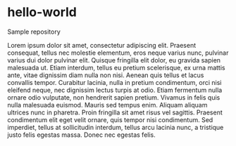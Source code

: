 # hello-world
Sample repository

Lorem ipsum dolor sit amet, consectetur adipiscing elit. Praesent consequat, tellus nec molestie elementum, eros neque varius nunc, pulvinar varius dui dolor pulvinar elit. Quisque fringilla elit dolor, eu gravida sapien malesuada ut. Etiam interdum, tellus eu pretium scelerisque, ex urna mattis ante, vitae dignissim diam nulla non nisi. Aenean quis tellus et lacus convallis tempor. Curabitur lacinia, nulla in pretium condimentum, orci nisi eleifend neque, nec dignissim lectus turpis at odio. Etiam fermentum nulla ornare odio vulputate, non hendrerit sapien pretium. Vivamus in felis quis nulla malesuada euismod. Mauris sed tempus enim. Aliquam aliquam ultrices nunc in pharetra. Proin fringilla sit amet risus vel sagittis. Praesent condimentum elit eget velit ornare, quis tempor nisi condimentum. Sed imperdiet, tellus at sollicitudin interdum, tellus arcu lacinia nunc, a tristique justo felis egestas massa. Donec nec egestas felis.

